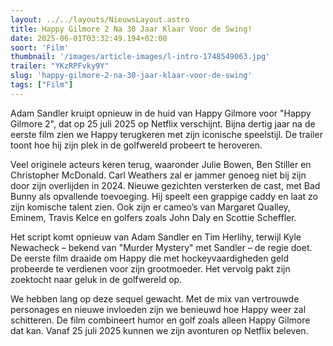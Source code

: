 ```yaml
---
layout: ../../layouts/NieuwsLayout.astro
title: Happy Gilmore 2 Na 30 Jaar Klaar Voor de Swing!
date: 2025-06-01T03:32:49.194+02:00
soort: 'Film'
thumbnail: '/images/article-images/l-intro-1748549063.jpg'
trailer: "YKzRPFvky9Y"
slug: 'happy-gilmore-2-na-30-jaar-klaar-voor-de-swing'
tags: ["Film"]
---
```


Adam Sandler kruipt opnieuw in de huid van Happy Gilmore voor "Happy Gilmore 2",
dat op 25 juli 2025 op Netflix verschijnt. Bijna dertig jaar na de eerste film
zien we Happy terugkeren met zijn iconische speelstijl. De trailer toont hoe hij
zijn plek in de golfwereld probeert te heroveren.

Veel originele acteurs keren terug, waaronder Julie Bowen, Ben Stiller en
Christopher McDonald. Carl Weathers zal er jammer genoeg niet bij zijn door zijn
overlijden in 2024. Nieuwe gezichten versterken de cast, met Bad Bunny als
opvallende toevoeging. Hij speelt een grappige caddy en laat zo zijn komische
talent zien. Ook zijn er cameo’s van Margaret Qualley, Eminem, Travis Kelce en
golfers zoals John Daly en Scottie Scheffler.

Het script komt opnieuw van Adam Sandler en Tim Herlihy, terwijl Kyle Newacheck
– bekend van "Murder Mystery" met Sandler – de regie doet. De eerste film
draaide om Happy die met hockeyvaardigheden geld probeerde te verdienen voor
zijn grootmoeder. Het vervolg pakt zijn zoektocht naar geluk in de golfwereld
op.

We hebben lang op deze sequel gewacht. Met de mix van vertrouwde personages en
nieuwe invloeden zijn we benieuwd hoe Happy weer zal schitteren. De film
combineert humor en golf zoals alleen Happy Gilmore dat kan. Vanaf 25 juli 2025
kunnen we zijn avonturen op Netflix beleven.
